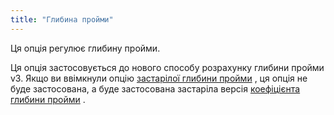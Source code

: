 ```yaml
---
title: "Глибина пройми"
---
```


Ця опція регулює глибину пройми.

Ця опція застосовується до нового способу розрахунку глибини пройми v3. Якщо ви ввімкнули опцію [застарілої глибини пройми](/docs/designs/brian/options/legacyarmholedepth) , ця опція не буде застосована, а буде застосована застаріла версія [коефіцієнта глибини пройми](/docs/designs/brian/options/armholedepthfactor) .


